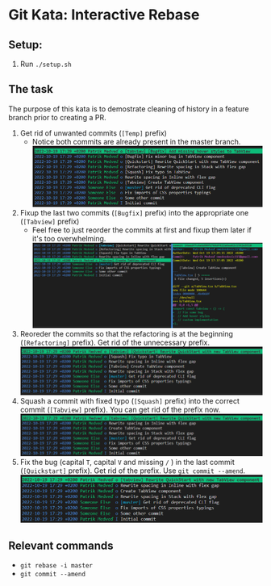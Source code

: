 # Git Kata: Interactive Rebase

## Setup:

1. Run `./setup.sh`

## The task

The purpose of this kata is to demostrate cleaning of history in a feature branch prior to creating a PR.

1. Get rid of unwanted commits (`[Temp]` prefix)
	- Notice both commits are already present in the master branch.
![](img/01.png)
2. Fixup the last two commits (`[Bugfix]` prefix) into the appropriate one (`[Tabview]` prefix)
	- Feel free to just reorder the commits at first and fixup them later if it's too overwhelming.
![](img/02.png)
3. Reoreder the commits so that the refactoring is at the beginning (`[Refactoring]` prefix). Get rid of the unnecessary prefix.
![](img/03.png)
4. Squash a commit with fixed typo (`[Squash]` prefix) into the correct commit (`[Tabview]` prefix). You can get rid of the prefix now.
![](img/04.png)
5. Fix the bug (capital `T`, capital `V` and missing `/` ) in the last commit (`[Quickstart]` prefix). Get rid of the prefix. Use `git commit --amend`.
![](img/05.png)

## Relevant commands
- `git rebase -i master`
- `git commit --amend`

